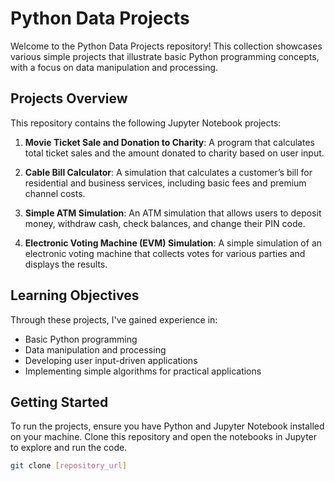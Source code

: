 # Python Data Projects

Welcome to the Python Data Projects repository! This collection showcases various simple projects that illustrate basic Python programming concepts, with a focus on data manipulation and processing. 

## Projects Overview

This repository contains the following Jupyter Notebook projects:

1. **Movie Ticket Sale and Donation to Charity**: A program that calculates total ticket sales and the amount donated to charity based on user input.
  
2. **Cable Bill Calculator**: A simulation that calculates a customer’s bill for residential and business services, including basic fees and premium channel costs.

3. **Simple ATM Simulation**: An ATM simulation that allows users to deposit money, withdraw cash, check balances, and change their PIN code.

4. **Electronic Voting Machine (EVM) Simulation**: A simple simulation of an electronic voting machine that collects votes for various parties and displays the results.

## Learning Objectives

Through these projects, I've gained experience in:
- Basic Python programming
- Data manipulation and processing
- Developing user input-driven applications
- Implementing simple algorithms for practical applications

## Getting Started

To run the projects, ensure you have Python and Jupyter Notebook installed on your machine. Clone this repository and open the notebooks in Jupyter to explore and run the code.

```bash
git clone [repository_url]
